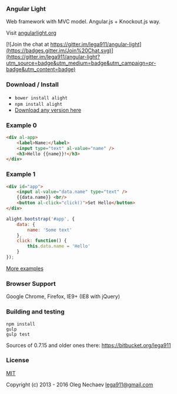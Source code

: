### Angular Light
Web framework with MVC model. Angular.js + Knockout.js way.

Visit [angularlight.org](http://angularlight.org/)

[![Join the chat at https://gitter.im/lega911/angular-light](https://badges.gitter.im/Join%20Chat.svg)](https://gitter.im/lega911/angular-light?utm_source=badge&utm_medium=badge&utm_campaign=pr-badge&utm_content=badge)

### Download / Install
* ```bower install alight```
* ```npm install alight```
* [Download any version here](https://github.com/lega911/alight/releases)

### Example 0
``` html
<div al-app>
    <label>Name:</label>
    <input type="text" al-value="name" />
    <h3>Hello {{name}}!</h3>
</div>
```

### Example 1
``` html
<div id="app">
    <input al-value="data.name" type="text" />
    {{data.name}} <br/>
    <button al-click="click()">Set Hello</button>
</div>
```

``` js
alight.bootstrap('#app', {
    data: {
        name: 'Some text'
    },
    click: function() {
        this.data.name = 'Hello'
    }
});
```

[More examples](http://angularlight.org/doc/examples.html)

### Browser Support
Google Chrome, Firefox, IE9+ (IE8 with jQuery)

### Building and testing
```
npm install
gulp
gulp test
```

Sources of 0.7.15 and older ones there: https://bitbucket.org/lega911

### License
[MIT](http://opensource.org/licenses/MIT)

Copyright (c) 2013 - 2016 Oleg Nechaev <lega911@gmail.com>
